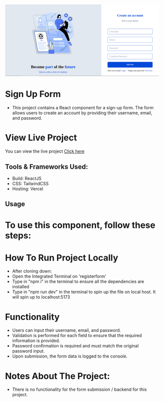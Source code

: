 ![screenshot](./public/registerform1.png)

# Sign Up Form

- This project contains a React component for a sign-up form. The form allows users to create an account by providing their username, email, and password.

# View Live Project
You can view the live project [Click here](https://registerform-green.vercel.app/)

## Tools & Frameworks Used:
- Build: ReactJS
- CSS: TailwindCSS
- Hosting: Vercel

## Usage

# To use this component, follow these steps:

# How To Run Project Locally
- After cloning down:
- Open the Integrated Terminal on 'registerform'
- Type in "npm i" in the terminal to ensure all the dependencies are installed
- Type in "npm run dev" in the terminal to spin up the file on local host. It will spin up to localhost:5173

# Functionality
- Users can input their username, email, and password.
- Validation is performed for each field to ensure that the required information is provided.
- Password confirmation is required and must match the original password input.
- Upon submission, the form data is logged to the console.

# Notes About The Project:
- There is no functionality for the form submission / backend for this project.